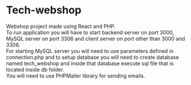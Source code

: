 # Tech-webshop

Webshop project made using React and PHP.<br>
To run application you will have to start backend server on port 3000, MySQL server on port 3306 and client server on port other than 3000 and 3306.<br>
For starting MySQL server you will need to use parameters defined in connection.php and to setup database you will need to create database named tech_webshop and inside that database execute sql file that is located inside db folder.<br>
You will need to use PHPMailer library for sending emails.
